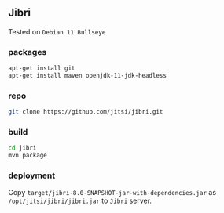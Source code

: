 ## Jibri

Tested on `Debian 11 Bullseye`

### packages

```bash
apt-get install git
apt-get install maven openjdk-11-jdk-headless
```

### repo

```bash
git clone https://github.com/jitsi/jibri.git
```

### build

```bash
cd jibri
mvn package
```

### deployment

Copy `target/jibri-8.0-SNAPSHOT-jar-with-dependencies.jar` as
`/opt/jitsi/jibri/jibri.jar` to `Jibri` server.
